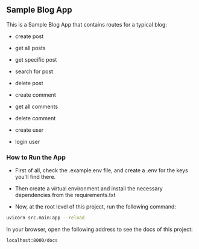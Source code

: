 ## Sample Blog App

This is a Sample Blog App that contains routes for a typical blog:

- create post
- get all posts
- get specific post
- search for post
- delete post

- create comment
- get all comments
- delete comment

- create user
- login user

### How to Run the App

- First of all, check the .example.env file, and create a .env for the keys you'll find there.

- Then create a virtual environment and install the necessary dependencies from the requirements.txt

- Now, at the root level of this project, run the following command:

```bash
uvicorn src.main:app --reload
```

In your browser, open the following address to see the docs of this project:

```
localhost:8000/docs
```